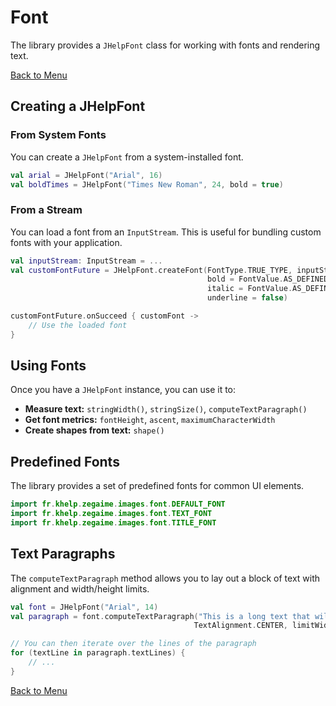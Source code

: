 # Font

The library provides a `JHelpFont` class for working with fonts and rendering text.

[Back to Menu](Menu.md)

## Creating a JHelpFont

### From System Fonts

You can create a `JHelpFont` from a system-installed font.

```kotlin
val arial = JHelpFont("Arial", 16)
val boldTimes = JHelpFont("Times New Roman", 24, bold = true)
```

### From a Stream

You can load a font from an `InputStream`. This is useful for bundling custom fonts with your application.

```kotlin
val inputStream: InputStream = ...
val customFontFuture = JHelpFont.createFont(FontType.TRUE_TYPE, inputStream, 18,
                                            bold = FontValue.AS_DEFINED,
                                            italic = FontValue.AS_DEFINED,
                                            underline = false)

customFontFuture.onSucceed { customFont ->
    // Use the loaded font
}
```

## Using Fonts

Once you have a `JHelpFont` instance, you can use it to:

*   **Measure text:** `stringWidth()`, `stringSize()`, `computeTextParagraph()`
*   **Get font metrics:** `fontHeight`, `ascent`, `maximumCharacterWidth`
*   **Create shapes from text:** `shape()`

## Predefined Fonts

The library provides a set of predefined fonts for common UI elements.

```kotlin
import fr.khelp.zegaime.images.font.DEFAULT_FONT
import fr.khelp.zegaime.images.font.TEXT_FONT
import fr.khelp.zegaime.images.font.TITLE_FONT
```

## Text Paragraphs

The `computeTextParagraph` method allows you to lay out a block of text with alignment and width/height limits.

```kotlin
val font = JHelpFont("Arial", 14)
val paragraph = font.computeTextParagraph("This is a long text that will be wrapped and aligned.",
                                         TextAlignment.CENTER, limitWidth = 150)

// You can then iterate over the lines of the paragraph
for (textLine in paragraph.textLines) {
    // ...
}
```

[Back to Menu](Menu.md)
